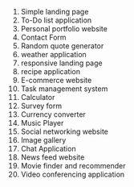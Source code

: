 1. Simple landing page
2. To-Do list application
3. Personal portfolio website
4. Contact Form
5. Random quote generator
6. weather application
7. responsive landing page
8. recipe application
9. E-commerce website
10. Task management system
11. Calculator
12. Survey form
13. Currency converter
14. Music Player
15. Social networking website
16. Image gallery
17. Chat Application
18. News feed website
19. Movie finder and recommender
20. Video conferencing application
